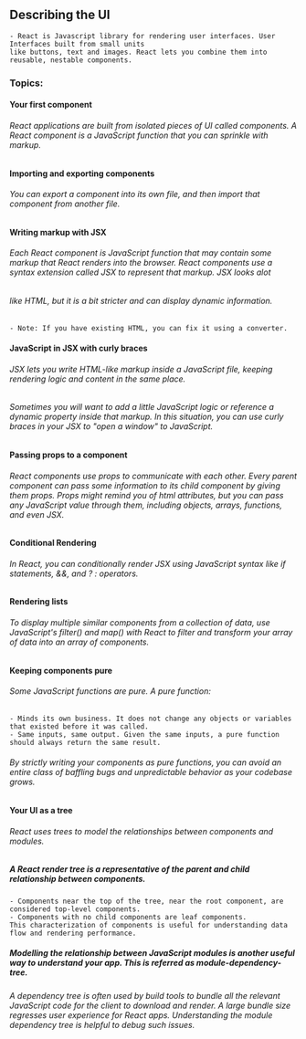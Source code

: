 ## Describing the UI

    - React is Javascript library for rendering user interfaces. User Interfaces built from small units
    like buttons, text and images. React lets you combine them into reusable, nestable components.

### Topics:

#### Your first component

###### React applications are built from isolated pieces of UI called components. A React component is a JavaScript function that you can sprinkle with markup.

#### Importing and exporting components

###### You can export a component into its own file, and then import that component from another file.

#### Writing markup with JSX

###### Each React component is JavaScript function that may contain some markup that React renders into the browser. React components use a syntax extension called JSX to represent that markup. JSX looks alot

###### like HTML, but it is a bit stricter and can display dynamic information.

    - Note: If you have existing HTML, you can fix it using a converter.

#### JavaScript in JSX with curly braces

###### JSX lets you write HTML-like markup inside a JavaScript file, keeping rendering logic and content in the same place.

###### Sometimes you will want to add a little JavaScript logic or reference a dynamic property inside that markup. In this situation, you can use curly braces in your JSX to "open a window" to JavaScript.

#### Passing props to a component

###### React components use props to communicate with each other. Every parent component can pass some information to its child component by giving them props. Props might remind you of html attributes, but you can pass any JavaScript value through them, including objects, arrays, functions, and even JSX.

#### Conditional Rendering

###### In React, you can conditionally render JSX using JavaScript syntax like if statements, &&, and ? : operators.

#### Rendering lists

###### To display multiple similar components from a collection of data, use JavaScript's filter() and map() with React to filter and transform your array of data into an array of components.

#### Keeping components pure

###### Some JavaScript functions are pure. A pure function:

    - Minds its own business. It does not change any objects or variables that existed before it was called.
    - Same inputs, same output. Given the same inputs, a pure function should always return the same result.

###### By strictly writing your components as pure functions, you can avoid an entire class of baffling bugs and unpredictable behavior as your codebase grows.

#### Your UI as a tree

###### React uses trees to model the relationships between components and modules.

##### A React render tree is a representative of the parent and child relationship between components.

    - Components near the top of the tree, near the root component, are considered top-level components.
    - Components with no child components are leaf components.
    This characterization of components is useful for understanding data flow and rendering performance.

##### Modelling the relationship between JavaScript modules is another useful way to understand your app. This is referred as module-dependency-tree.

###### A dependency tree is often used by build tools to bundle all the relevant JavaScript code for the client to download and render. A large bundle size regresses user experience for React apps. Understanding the module dependency tree is helpful to debug such issues.
